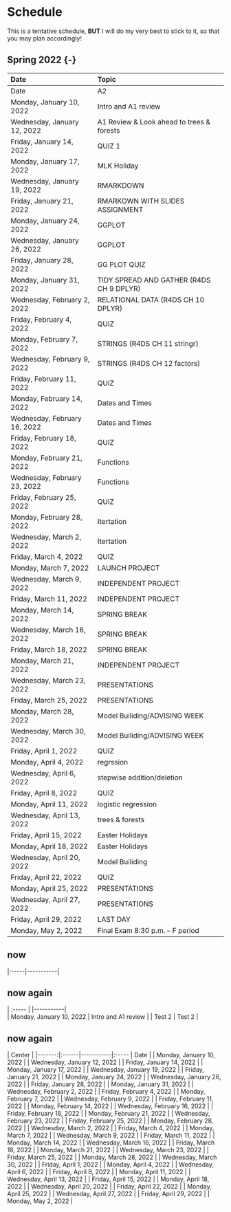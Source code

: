 # Schedule

This is a tentative schedule, **BUT** I will do my very best to stick to it, so that you may plan accordingly!

## Spring 2022  {-}


Date | Topic | 				
|:-------|:------				
| 	Date	| 	A2	| 
| 	Monday, January 10, 2022	| 	Intro and A1 review	| 
| 	Wednesday, January 12, 2022	| 	A1 Review & Look ahead to trees & forests	| 
| 	Friday, January 14, 2022	| 	QUIZ 1	| 
| 	Monday, January 17, 2022	| 	MLK Holiday	| 
| 	Wednesday, January 19, 2022	| 	RMARKDOWN	| 
| 	Friday, January 21, 2022	| 	RMARKOWN WITH SLIDES ASSIGNMENT	| 
| 	Monday, January 24, 2022	| 	GGPLOT	| 
| 	Wednesday, January 26, 2022	| 	GGPLOT	| 
| 	Friday, January 28, 2022	| 	GG PLOT QUIZ	| 
| 	Monday, January 31, 2022	| 	TIDY SPREAD AND GATHER (R4DS CH 9 DPLYR)	| 
| 	Wednesday, February 2, 2022	| 	RELATIONAL DATA  (R4DS CH 10 DPLYR)	| 
| 	Friday, February 4, 2022	| 	QUIZ	| 
| 	Monday, February 7, 2022	| 	STRINGS  (R4DS CH 11  stringr)	| 
| 	Wednesday, February 9, 2022	| 	STRINGS  (R4DS CH 12 factors)	| 
| 	Friday, February 11, 2022	| 	QUIZ	| 
| 	Monday, February 14, 2022	| 	Dates and Times	| 
| 	Wednesday, February 16, 2022	| 	Dates and Times	| 
| 	Friday, February 18, 2022	| 	QUIZ	| 
| 	Monday, February 21, 2022	| 	Functions	| 
| 	Wednesday, February 23, 2022	| 	Functions	| 
| 	Friday, February 25, 2022	| 	QUIZ	| 
| 	Monday, February 28, 2022	| 	Itertation	| 
| 	Wednesday, March 2, 2022	| 	Itertation	| 
| 	Friday, March 4, 2022	| 	QUIZ	| 
| 	Monday, March 7, 2022	| 	LAUNCH PROJECT	| 
| 	Wednesday, March 9, 2022	| 	INDEPENDENT PROJECT	| 
| 	Friday, March 11, 2022	| 	INDEPENDENT PROJECT	| 
| 	Monday, March 14, 2022	| 	SPRING BREAK	| 
| 	Wednesday, March 16, 2022	| 	SPRING BREAK	| 
| 	Friday, March 18, 2022	| 	SPRING BREAK	| 
| 	Monday, March 21, 2022	| 	INDEPENDENT PROJECT	| 
| 	Wednesday, March 23, 2022	| 	PRESENTATIONS	| 
| 	Friday, March 25, 2022	| 	PRESENTATIONS	| 
| 	Monday, March 28, 2022	| 	Model Builiding/ADVISING WEEK	| 
| 	Wednesday, March 30, 2022	| 	Model Builiding/ADVISING WEEK	| 
| 	Friday, April 1, 2022	| 	QUIZ	| 
| 	Monday, April 4, 2022	| 	regrssion	| 
| 	Wednesday, April 6, 2022	| 	stepwise addition/deletion	| 
| 	Friday, April 8, 2022	| 	QUIZ	| 
| 	Monday, April 11, 2022	| 	logistic regression	| 
| 	Wednesday, April 13, 2022	| 	trees & forests	| 
| 	Friday, April 15, 2022	| 	Easter Holidays	| 
| 	Monday, April 18, 2022	| 	Easter Holidays	| 
| 	Wednesday, April 20, 2022	| 	Model Builiding	| 
| 	Friday, April 22, 2022	| 	QUIZ	| 
| 	Monday, April 25, 2022	| 	PRESENTATIONS	| 
| 	Wednesday, April 27, 2022	| 	PRESENTATIONS	| 
| 	Friday, April 29, 2022	| 	LAST DAY	| 
| 	Monday, May 2, 2022	| 	Final Exam 8:30 p.m. – F period	| 



## now

|:-----|-----------|

## now again

|	:-----	|	|-----------|	
| 	Monday, January 10, 2022	| 	Intro and A1 review	| 
| 	Test 2 	| 	Test 2	| 

## now again

| 	Center	| 
|-------:|:------|-----------|:-----
| 	Date	| 
| 	Monday, January 10, 2022	| 
| 	Wednesday, January 12, 2022	| 
| 	Friday, January 14, 2022	| 
| 	Monday, January 17, 2022	| 
| 	Wednesday, January 19, 2022	| 
| 	Friday, January 21, 2022	| 
| 	Monday, January 24, 2022	| 
| 	Wednesday, January 26, 2022	| 
| 	Friday, January 28, 2022	| 
| 	Monday, January 31, 2022	| 
| 	Wednesday, February 2, 2022	| 
| 	Friday, February 4, 2022	| 
| 	Monday, February 7, 2022	| 
| 	Wednesday, February 9, 2022	| 
| 	Friday, February 11, 2022	| 
| 	Monday, February 14, 2022	| 
| 	Wednesday, February 16, 2022	| 
| 	Friday, February 18, 2022	| 
| 	Monday, February 21, 2022	| 
| 	Wednesday, February 23, 2022	| 
| 	Friday, February 25, 2022	| 
| 	Monday, February 28, 2022	| 
| 	Wednesday, March 2, 2022	| 
| 	Friday, March 4, 2022	| 
| 	Monday, March 7, 2022	| 
| 	Wednesday, March 9, 2022	| 
| 	Friday, March 11, 2022	| 
| 	Monday, March 14, 2022	| 
| 	Wednesday, March 16, 2022	| 
| 	Friday, March 18, 2022	| 
| 	Monday, March 21, 2022	| 
| 	Wednesday, March 23, 2022	| 
| 	Friday, March 25, 2022	| 
| 	Monday, March 28, 2022	| 
| 	Wednesday, March 30, 2022	| 
| 	Friday, April 1, 2022	| 
| 	Monday, April 4, 2022	| 
| 	Wednesday, April 6, 2022	| 
| 	Friday, April 8, 2022	| 
| 	Monday, April 11, 2022	| 
| 	Wednesday, April 13, 2022	| 
| 	Friday, April 15, 2022	| 
| 	Monday, April 18, 2022	| 
| 	Wednesday, April 20, 2022	| 
| 	Friday, April 22, 2022	| 
| 	Monday, April 25, 2022	| 
| 	Wednesday, April 27, 2022	| 
| 	Friday, April 29, 2022	| 
| 	Monday, May 2, 2022	| 
